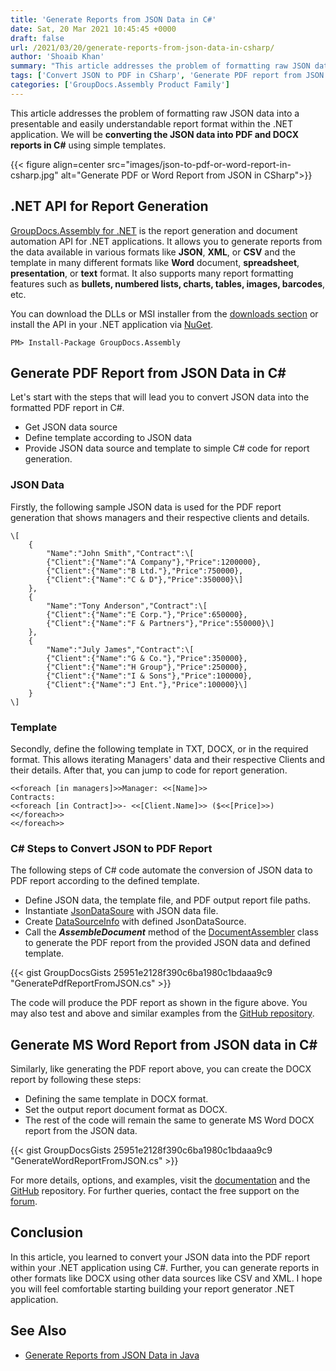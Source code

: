 ```yaml
---
title: 'Generate Reports from JSON Data in C#'
date: Sat, 20 Mar 2021 10:45:45 +0000
draft: false
url: /2021/03/20/generate-reports-from-json-data-in-csharp/
author: 'Shoaib Khan'
summary: "This article addresses the problem of formatting raw JSON data into a presentable and easily understandable report format within the .NET application. We will be **converting the JSON data into PDF and DOCX reports in C#** using simple templates."
tags: ['Convert JSON to PDF in CSharp', 'Generate PDF report from JSON', 'Generate PDF Report in CSharp', 'JSON to PDF using Template in CSharp']
categories: ['GroupDocs.Assembly Product Family']
---
```


This article addresses the problem of formatting raw JSON data into a presentable and easily understandable report format within the .NET application. We will be **converting the JSON data into PDF and DOCX reports in C#** using simple templates.



{{< figure align=center src="images/json-to-pdf-or-word-report-in-csharp.jpg" alt="Generate PDF or Word Report from JSON in CSharp">}}


## .NET API for Report Generation

[GroupDocs.Assembly for .NET][2] is the report generation and document automation API for .NET applications. It allows you to generate reports from the data available in various formats like **JSON**, **XML**, or **CSV** and the template in many different formats like **Word** document, **spreadsheet**, **presentation**, or **text** format. It also supports many report formatting features such as **bullets, numbered lists, charts, tables, images, barcodes**, etc.

You can download the DLLs or MSI installer from the [downloads section][3] or install the API in your .NET application via [NuGet][4].

```
PM> Install-Package GroupDocs.Assembly
```

## Generate PDF Report from JSON Data in C#

Let's start with the steps that will lead you to convert JSON data into the formatted PDF report in C#.

*   Get JSON data source
*   Define template according to JSON data
*   Provide JSON data source and template to simple C# code for report generation.

### JSON Data

Firstly, the following sample JSON data is used for the PDF report generation that shows managers and their respective clients and details.

```
\[
	{
		"Name":"John Smith","Contract":\[
		{"Client":{"Name":"A Company"},"Price":1200000},
		{"Client":{"Name":"B Ltd."},"Price":750000},
		{"Client":{"Name":"C & D"},"Price":350000}\]
	},
	{
		"Name":"Tony Anderson","Contract":\[
		{"Client":{"Name":"E Corp."},"Price":650000},
		{"Client":{"Name":"F & Partners"},"Price":550000}\]
	},
	{
		"Name":"July James","Contract":\[
		{"Client":{"Name":"G & Co."},"Price":350000},
		{"Client":{"Name":"H Group"},"Price":250000},
		{"Client":{"Name":"I & Sons"},"Price":100000},
		{"Client":{"Name":"J Ent."},"Price":100000}\]
	}
\]
```

### Template

Secondly, define the following template in TXT, DOCX, or in the required format. This allows iterating Managers' data and their respective Clients and their details. After that, you can jump to code for report generation.

```
<<foreach [in managers]>>Manager: <<[Name]>>
Contracts:
<<foreach [in Contract]>>- <<[Client.Name]>> ($<<[Price]>>)
<</foreach>>
<</foreach>>
```

### C# Steps to Convert JSON to PDF Report

The following steps of C# code automate the conversion of JSON data to PDF report according to the defined template.

*   Define JSON data, the template file, and PDF output report file paths.
*   Instantiate [JsonDataSoure][5] with JSON data file.
*   Create [DataSourceInfo][6] with defined JsonDataSource.
*   Call the _**AssembleDocument**_ method of the [DocumentAssembler][7] class to generate the PDF report from the provided JSON data and defined template.

{{< gist GroupDocsGists 25951e2128f390c6ba1980c1bdaaa9c9 "GeneratePdfReportFromJSON.cs" >}}

The code will produce the PDF report as shown in the figure above. You may also test and above and similar examples from the [GitHub repository][8].

## Generate MS Word Report from JSON data in C#

Similarly, like generating the PDF report above, you can create the DOCX report by following these steps:

*   Defining the same template in DOCX format.
*   Set the output report document format as DOCX.
*   The rest of the code will remain the same to generate MS Word DOCX report from the JSON data.

{{< gist GroupDocsGists 25951e2128f390c6ba1980c1bdaaa9c9 "GenerateWordReportFromJSON.cs" >}}

For more details, options, and examples, visit the [documentation][9] and the [GitHub][10] repository. For further queries, contact the free support on the [forum][11].

## Conclusion

In this article, you learned to convert your JSON data into the PDF report within your .NET application using C#. Further, you can generate reports in other formats like DOCX using other data sources like CSV and XML. I hope you will feel comfortable starting building your report generator .NET application.

## See Also

*   [Generate Reports from JSON Data in Java][12]







[1]: https://blog.groupdocs.com/2021/03/20/generate-reports-from-json-data-in-csharp/
[2]: https://products.groupdocs.com/assembly/net
[3]: https://downloads.groupdocs.com/assembly/net
[4]: https://www.nuget.org/packages/groupdocs.assembly
[5]: https://apireference.groupdocs.com/assembly/net/groupdocs.assembly.data/jsondatasource
[6]: https://apireference.groupdocs.com/assembly/net/groupdocs.assembly/datasourceinfo
[7]: https://apireference.groupdocs.com/assembly/net/groupdocs.assembly/documentassembler
[8]: https://github.com/groupdocs-assembly/GroupDocs.Assembly-for-.NET
[9]: https://docs.groupdocs.com/assembly/net
[10]: https://github.com/groupdocs-assembly/GroupDocs.Assembly-for-.NET
[11]: https://forum.groupdocs.com/c/assembly
[12]: https://blog.groupdocs.com/2021/02/10/generate-pdf-report-from-json-data-in-java/

